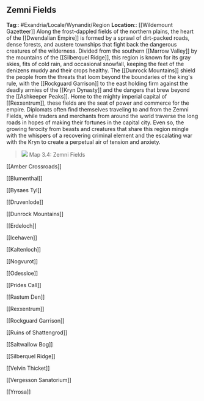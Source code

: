 ## Zemni Fields
**Tag**:: #Exandria/Locale/Wynandir/Region
**Location**:: [[Wildemount Gazetteer]]
Along the frost-dappled fields of the northern plains, the heart of the [[Dwendalian Empire]] is formed by a sprawl of dirt-packed roads, dense forests, and austere townships that fight back the dangerous creatures of the wilderness. Divided from the southern [[Marrow Valley]] by the mountains of the [[Silberquel Ridge]], this region is known for its gray skies, fits of cold rain, and occasional snowfall, keeping the feet of the denizens muddy and their crops healthy. The [[Dunrock Mountains]] shield the people from the threats that loom beyond the boundaries of the king's rule, with the [[Rockguard Garrison]] to the east holding firm against the deadly armies of the [[Kryn Dynasty]] and the dangers that brew beyond the [[Ashkeeper Peaks]]. Home to the mighty imperial capital of [[Rexxentrum]], these fields are the seat of power and commerce for the empire. Diplomats often find themselves traveling to and from the Zemni Fields, while traders and merchants from around the world traverse the long roads in hopes of making their fortunes in the capital city. Even so, the growing ferocity from beasts and creatures that share this region mingle with the whispers of a recovering criminal element and the escalating war with the Kryn to create a perpetual air of tension and anxiety.

> ![](https://media.dndbeyond.com/compendium-images/egtw/yDOyqyOocErRgYJK/3.4-Zemni-Fields.png)
> Map 3.4: Zemni Fields


[[Amber Crossroads]]

[[Blumenthal]]

[[Bysaes Tyl]]

[[Druvenlode]]

[[Dunrock Mountains]]

[[Erdeloch]]

[[Icehaven]]

[[Kaltenloch]]

[[Nogvurot]]

[[Odessloe]]

[[Prides Call]]

[[Rastum Den]]

[[Rexxentrum]]

[[Rockguard Garrison]]

[[Ruins of Shattengrod]]

[[Saltwallow Bog]]

[[Silberquel Ridge]]

[[Velvin Thicket]]

[[Vergesson Sanatorium]]

[[Yrrosa]]